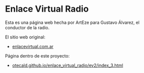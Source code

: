 # Enlace Virtual Radio

Esta es una página web hecha por ArtEze para Gustavo Álvarez, el conductor de la radio.

El sitio web original:

- [enlacevirtual.com.ar](http://enlacevirtual.com.ar/)

Página dentro de este proyecto:

 - [otecald.github.io/enlace_virtual_radio/ev2/index_3.html](https://otecald.github.io/enlace_virtual_radio/ev2/index_3.html)
